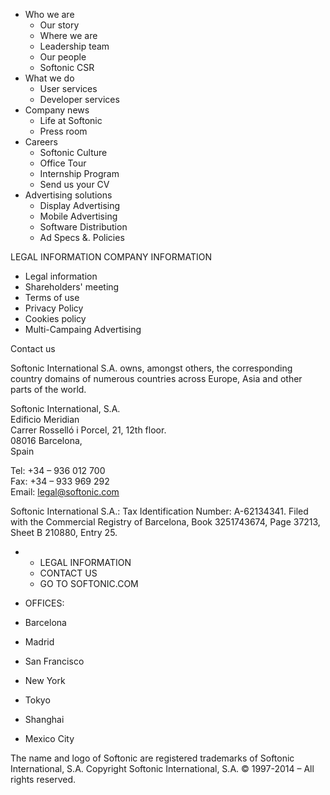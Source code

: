 *   Who we are
    *   Our story
    *   Where we are
    *   Leadership team
    *   Our people
    *   Softonic CSR
*   What we do
    *   User services
    *   Developer services
*   Company news
    *   Life at Softonic
    *   Press room
*   Careers
    *   Softonic Culture
    *   Office Tour
    *   Internship Program
    *   Send us your CV
*   Advertising solutions
    *   Display Advertising
    *   Mobile Advertising
    *   Software Distribution
    *   Ad Specs &. Policies

LEGAL INFORMATION COMPANY INFORMATION

*   Legal information
*   Shareholders' meeting
*   Terms of use
*   Privacy Policy
*   Cookies policy
*   Multi-Campaing Advertising

Contact us

Softonic International S.A. owns, amongst others, the corresponding country domains of numerous countries across Europe, Asia and other parts of the world.

Softonic International, S.A.  
Edificio Meridian  
Carrer Rosselló i Porcel, 21, 12th floor.  
08016 Barcelona,  
Spain

Tel: +34 – 936 012 700  
Fax: +34 – 933 969 292  
Email: legal@softonic.com

Softonic International S.A.: Tax Identification Number: A-62134341. Filed with the Commercial Registry of Barcelona, Book 3251743674, Page 37213, Sheet B 210880, Entry 25.

*   *   LEGAL INFORMATION
    *   CONTACT US
    *   GO TO SOFTONIC.COM

*   OFFICES:
*   Barcelona
*   Madrid
*   San Francisco
*   New York
*   Tokyo
*   Shanghai
*   Mexico City

The name and logo of Softonic are registered trademarks of Softonic International, S.A. Copyright Softonic International, S.A. © 1997-2014 – All rights reserved.